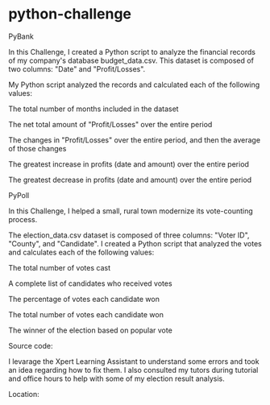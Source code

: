 # python-challenge

PyBank

In this Challenge, I created a Python script to analyze the financial records of my company's database budget_data.csv. This dataset is composed of two columns: "Date" and "Profit/Losses".

My Python script analyzed the records and calculated each of the following values:

The total number of months included in the dataset

The net total amount of "Profit/Losses" over the entire period

The changes in "Profit/Losses" over the entire period, and then the average of those changes

The greatest increase in profits (date and amount) over the entire period

The greatest decrease in profits (date and amount) over the entire period




PyPoll 

In this Challenge, I helped a small, rural town modernize its vote-counting process.

The election_data.csv dataset is composed of three columns: "Voter ID", "County", and "Candidate". I created a Python script that analyzed the votes and calculates each of the following values:

The total number of votes cast

A complete list of candidates who received votes

The percentage of votes each candidate won

The total number of votes each candidate won

The winner of the election based on popular vote


Source code:

I levarage the Xpert Learning Assistant to understand some errors and took an idea regarding how to fix them.
I also consulted my tutors during tutorial and office hours to help with some of my election result analysis.

Location:
